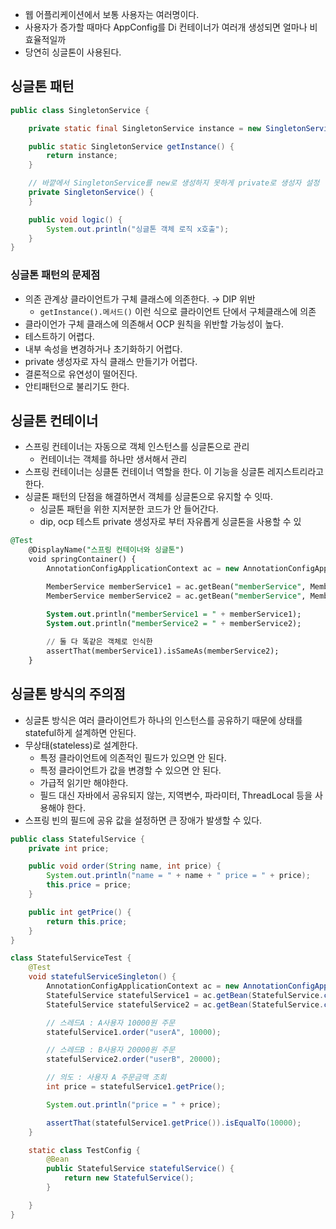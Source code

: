 - 웹 어플리케이션에서 보통 사용자는 여러명이다.
- 사용자가 증가할 때마다 AppConfig를 Di 컨테이너가 여러개 생성되면 얼마나 비효율적일까
- 당연히 싱글톤이 사용된다.

## 싱글톤 패턴

```java
public class SingletonService {

    private static final SingletonService instance = new SingletonService();

    public static SingletonService getInstance() {
        return instance;
    }

    // 바깥에서 SingletonService를 new로 생성하지 못하게 private로 생성자 설정
    private SingletonService() {
    }

    public void logic() {
        System.out.println("싱글톤 객체 로직 x호출");
    }
}

```

### 싱글톤 패턴의 문제점

- 의존 관계상 클라이언트가 구체 클래스에 의존한다. → DIP 위반
    - `getInstance().메서드()`  이런 식으로 클라이언트 단에서 구체클래스에 의존
- 클라이언가 구체 클래스에 의존해서 OCP 원칙을 위반할 가능성이 높다.
- 테스트하기 어렵다.
- 내부 속성을 변경하거나 초기화하기 어렵다.
- private 생성자로 자식 클래스 만들기가 어렵다.
- 결론적으로 유연성이 떨어진다.
- 안티패턴으로 불리기도 한다.


## 싱글톤 컨테이너

- 스프링 컨테이너는 자동으로 객체 인스턴스를 싱글톤으로 관리
  - 컨테이너는 객체를 하나만 생서해서 관리
- 스프링 컨테이너는 싱클톤 컨테이너 역할을 한다. 이 기능을 싱글톤 레지스트리라고한다.
- 싱글톤 패턴의 단점을 해결하면서 객체를 싱글톤으로 유지할 수 잇따.
  - 싱글톤 패턴을 위한 지저분한 코드가 안 들어간다.
  - dip, ocp 테스트 private 생성자로 부터 자유롭게 싱글톤을 사용할 수 있


```sql
@Test
    @DisplayName("스프링 컨테이너와 싱글톤")
    void springContainer() {
        AnnotationConfigApplicationContext ac = new AnnotationConfigApplicationContext(AppConfig.class);

        MemberService memberService1 = ac.getBean("memberService", MemberService.class);
        MemberService memberService2 = ac.getBean("memberService", MemberService.class);

        System.out.println("memberService1 = " + memberService1);
        System.out.println("memberService2 = " + memberService2);
        
        // 둘 다 똑같은 객체로 인식한
        assertThat(memberService1).isSameAs(memberService2);
    }
```

## 싱글톤 방식의 주의점

- 싱글톤 방식은 여러 클라이언트가 하나의 인스턴스를 공유하기 때문에 상태를 stateful하게 설계하면 안된다.
- 무상태(stateless)로 설계한다.
  - 특정 클라이언트에 의존적인 필드가 있으면 안 된다.
  - 특정 클라이언트가 값을 변경할 수 있으면 안 된다.
  - 가급적 읽기만 해야한다.
  - 필드 대신 자바에서 공유되지 않는, 지역변수, 파라미터, ThreadLocal 등을 사용해야 한다.
- 스프링 빈의 필드에 공유 값을 설정하면 큰 장애가 발생할 수 있다.

```java
public class StatefulService {
    private int price;

    public void order(String name, int price) {
        System.out.println("name = " + name + " price = " + price);
        this.price = price;
    }

    public int getPrice() {
        return this.price;
    }
}
```

```java
class StatefulServiceTest {
    @Test
    void statefulServiceSingleton() {
        AnnotationConfigApplicationContext ac = new AnnotationConfigApplicationContext(TestConfig.class);
        StatefulService statefulService1 = ac.getBean(StatefulService.class);
        StatefulService statefulService2 = ac.getBean(StatefulService.class);

        // 스레드A : A사용자 10000원 주문
        statefulService1.order("userA", 10000);

        // 스레드B : B사용자 20000원 주문
        statefulService2.order("userB", 20000);

        // 의도 : 사용자 A 주문금액 조회
        int price = statefulService1.getPrice();

        System.out.println("price = " + price);

        assertThat(statefulService1.getPrice()).isEqualTo(10000);
    }

    static class TestConfig {
        @Bean
        public StatefulService statefulService() {
            return new StatefulService();
        }

    }
}
```



